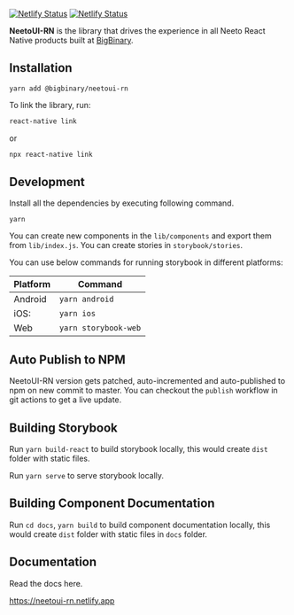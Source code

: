 [![Netlify Status](https://api.netlify.com/api/v1/badges/1772e21c-61b9-4100-9b2e-9b0d1ce6a210/deploy-status)](https://app.netlify.com/sites/neetoui-rn/deploys)
[![Netlify Status](https://api.netlify.com/api/v1/badges/717761ba-353e-4417-9860-86e49b78ac36/deploy-status)](https://app.netlify.com/sites/neetoui-rn-docs/deploys)

**NeetoUI-RN** is the library that drives the experience in all Neeto React
Native products built at [BigBinary](https://www.bigbinary.com).

## Installation

```
yarn add @bigbinary/neetoui-rn
```

To link the library, run:

```sh
react-native link
```

or

```sh
npx react-native link
```

## Development

Install all the dependencies by executing following command.

```
yarn
```

You can create new components in the `lib/components` and export them from
`lib/index.js`. You can create stories in `storybook/stories`.

You can use below commands for running storybook in different platforms:

| Platform | Command              |
| -------- | -------------------- |
| Android  | `yarn android`       |
| iOS:     | `yarn ios`           |
| Web      | `yarn storybook-web` |

## Auto Publish to NPM

NeetoUI-RN version gets patched, auto-incremented and auto-published to npm on
new commit to master. You can checkout the `publish` workflow in git actions to
get a live update.

## Building Storybook

Run `yarn build-react` to build storybook locally, this would create `dist`
folder with static files.

Run `yarn serve` to serve storybook locally.

## Building Component Documentation

Run `cd docs`, `yarn build` to build component documentation locally, this would
create `dist` folder with static files in `docs` folder.

## Documentation

Read the docs here.

https://neetoui-rn.netlify.app
